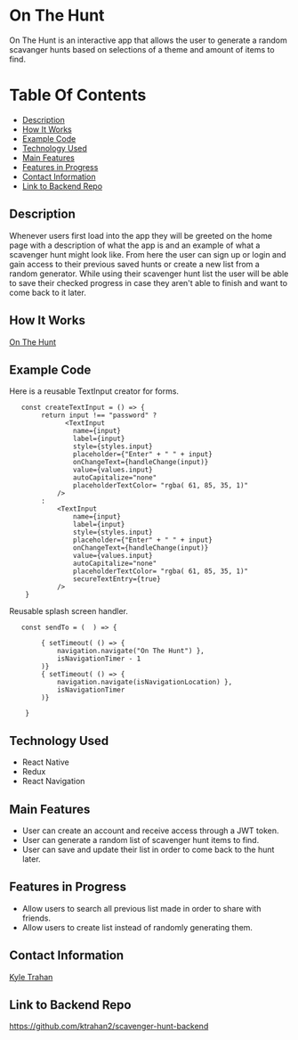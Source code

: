 # On The Hunt

On The Hunt is an interactive app that allows the user to generate a random scavanger hunts based on selections of a theme and amount of items to find.  

# Table Of Contents 
- [Description](https://github.com/ktrahan2/scavenger-hunt-frontend#description)
- [How It Works](https://github.com/ktrahan2/scavenger-hunt-frontend#how-it-works)
- [Example Code](https://github.com/ktrahan2/scavenger-hunt-frontend#example-code)
- [Technology Used](https://github.com/ktrahan2/scavenger-hunt-frontend#technology-used)
- [Main Features](https://github.com/ktrahan2/scavenger-hunt-frontend#main-features)
- [Features in Progress](https://github.com/ktrahan2/scavenger-hunt-frontend#features-in-progress)
- [Contact Information](https://github.com/ktrahan2/scavenger-hunt-frontend#contact-information)
- [Link to Backend Repo](https://github.com/ktrahan2/scavenger-hunt-frontend#link-to-backend-repo)

## Description

Whenever users first load into the app they will be greeted on the home page with a description of what the app is and an example of what a scavenger hunt
might look like. From here the user can sign up or login and gain access to their previous saved hunts or create a new list from a random generator.
While using their scavenger hunt list the user will be able to save their checked progress in case they aren't able to finish and want to come back to it later. 

## How It Works

[On The Hunt](https://www.youtube.com/watch?v=RJUS6SivbOI&t=4s)

## Example Code 
Here is a reusable TextInput creator for forms.
```
   const createTextInput = () => {
        return input !== "password" ?
              <TextInput
                name={input}
                label={input}
                style={styles.input}
                placeholder={"Enter" + " " + input}
                onChangeText={handleChange(input)}
                value={values.input}
                autoCapitalize="none"
                placeholderTextColor= "rgba( 61, 85, 35, 1)"
            />
        : 
            <TextInput
                name={input}
                label={input}
                style={styles.input}
                placeholder={"Enter" + " " + input}
                onChangeText={handleChange(input)}
                value={values.input}
                autoCapitalize="none"
                placeholderTextColor= "rgba( 61, 85, 35, 1)"
                secureTextEntry={true}
            />
    }
```
Reusable splash screen handler. 
```
   const sendTo = (  ) => {

        { setTimeout( () => { 
            navigation.navigate("On The Hunt") }, 
            isNavigationTimer - 1
        )}
        { setTimeout( () => { 
            navigation.navigate(isNavigationLocation) }, 
            isNavigationTimer
        )}
        
    } 
```

## Technology Used

- React Native
- Redux
- React Navigation

## Main Features

- User can create an account and receive access through a JWT token.
- User can generate a random list of scavenger hunt items to find.
- User can save and update their list in order to come back to the hunt later.

## Features in Progress

- Allow users to search all previous list made in order to share with friends.
- Allow users to create list instead of randomly generating them. 

## Contact Information

[Kyle Trahan](https://www.linkedin.com/in/kyle-trahan-8384678b/)

## Link to Backend Repo

https://github.com/ktrahan2/scavenger-hunt-backend
